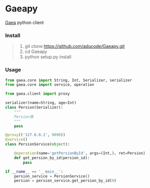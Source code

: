 # Gaeapy

[Gaea](https://github.com/58code/Gaea) python client

### Install

> 1. git clone https://github.com/aducode/Gaeapy.git
> 2. cd Gaeapy
> 3. python setup.py install

### Usage

```python
from gaea.core import String, Int, Serializer, serializer
from gaea.core import service, operation

from gaea.client import proxy

serializer(name=String, age=Int)
class Persion(Serializer):
    """
    Persion类
    """
    pass

@proxy(('127.0.0.1', 9090))
@service()
class PersionService(object):

    @operation(name='getPersionById', args=(Int,), ret=Persion)
    def get_persion_by_id(persion_id):
        pass

if __name__ == '__main__':
    persion_service = PersionService()
    persion = persion_service.get_persion_by_id(0)
```
